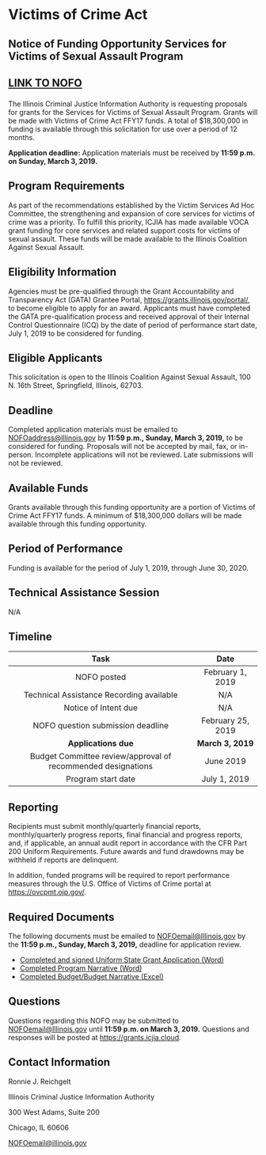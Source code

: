 # <p class="text-center"> Victims of Crime Act 
## <p class="text-center">Notice of Funding Opportunity Services for Victims of Sexual Assault Program 

## <p class="text-center">[LINK TO NOFO](ICASANOFO)

The Illinois Criminal Justice Information Authority is requesting proposals for grants for the Services for Victims of Sexual Assault Program.  Grants will be made with Victims of Crime Act FFY17 funds. A total of $18,300,000 in funding is available through this solicitation for use over a period of 12 months. 

**Application deadline:** Application materials must be received by **11:59 p.m. on Sunday, March 3, 2019.** 

## Program Requirements

As part of the recommendations established by the Victim Services Ad Hoc Committee, the strengthening and expansion of core services for victims of crime was a priority.  To fulfill this priority, ICJIA has made available VOCA grant funding for core services and related support costs for victims of sexual assault.  These funds will be made available to the Illinois Coalition Against Sexual Assault. 

## Eligibility Information

Agencies must be pre-qualified through the Grant Accountability and Transparency Act (GATA) Grantee Portal, https://grants.illinois.gov/portal/, to become eligible to apply for an award.  Applicants must have completed the GATA pre-qualification process and received approval of their Internal Control Questionnaire (ICQ) by the date of period of performance start date, July 1, 2019 to be considered for funding.  

## Eligible Applicants

This solicitation is open to the Illinois Coalition Against Sexual Assault, 100 N. 16th Street, Springfield, Illinois, 62703. 

## Deadline

Completed application materials must be emailed to NOFOaddress@Illinois.gov by **11:59 p.m., Sunday, March 3, 2019,** to be considered for funding. Proposals will not be accepted by mail, fax, or in-person. Incomplete applications will not be reviewed. Late submissions will not be reviewed.

## Available Funds

Grants available through this funding opportunity are a portion of Victims of Crime Act FFY17 funds. A minimum of $18,300,000 dollars will be made available through this funding opportunity.   

## Period of Performance

Funding is available for the period of July 1, 2019, through June 30, 2020. 

## Technical Assistance Session
N/A

## Timeline

Task | Date
:----: | :----: |
NOFO posted | February 1, 2019
Technical Assistance Recording available  | N/A
Notice of Intent due  | N/A
NOFO question submission deadline | February 25, 2019
**Applications due** | **March 3, 2019**
Budget Committee review/approval of recommended designations | June 2019
Program start date | July 1, 2019

## Reporting

Recipients must submit monthly/quarterly financial reports, monthly/quarterly progress reports, final financial and progress reports, and, if applicable, an annual audit report in accordance with the CFR Part 200 Uniform Requirements. Future awards and fund drawdowns may be withheld if reports are delinquent.

In addition, funded programs will be required to report performance measures through the U.S. Office of Victims of Crime portal at https://ovcpmt.ojp.gov/. 

## Required Documents

The following documents must be emailed to NOFOemail@Illinois.gov by the **11:59 p.m., Sunday, March 3, 2019,** deadline for application review. 

* [Completed and signed Uniform State Grant Application (Word)](ICASAapplication.pdf) 
* [Completed Program Narrative (Word)](ICASAprogramnarrative.docx)
* [Completed Budget/Budget Narrative (Excel)](ICASAbudget.xls)

## Questions

Questions regarding this NOFO may be submitted to NOFOemail@Illinois.gov until **11:59 p.m. on March 3, 2019.**  Questions and responses will be posted at https://grants.icjia.cloud.

## Contact Information
Ronnie J. Reichgelt

Illinois Criminal Justice Information Authority

300 West Adams, Suite 200

Chicago, IL 60606

NOFOemail@illinois.gov




